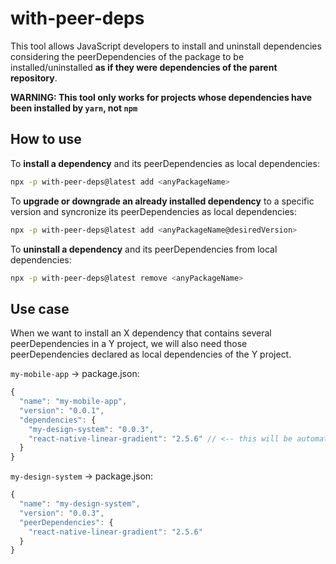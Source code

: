 # with-peer-deps

This tool allows JavaScript developers to install and uninstall dependencies considering the peerDependencies of the package to be installed/uninstalled **as if they were dependencies of the parent repository**.

**WARNING: This tool only works for projects whose dependencies have been installed by `yarn`, not `npm`**

## How to use

To **install a dependency** and its peerDependencies as local dependencies:

```bash
npx -p with-peer-deps@latest add <anyPackageName>
```

To **upgrade or downgrade an already installed dependency** to a specific version and syncronize its peerDependencies as local dependencies:

```bash
npx -p with-peer-deps@latest add <anyPackageName@desiredVersion>
```

To **uninstall a dependency** and its peerDependencies from local dependencies:

```bash
npx -p with-peer-deps@latest remove <anyPackageName>
```

## Use case

When we want to install an X dependency that contains several peerDependencies in a Y project, we will also need those peerDependencies declared as local dependencies of the Y project.

`my-mobile-app` -> package.json:

```javascript
{
  "name": "my-mobile-app",
  "version": "0.0.1",
  "dependencies": {
    "my-design-system": "0.0.3",
    "react-native-linear-gradient": "2.5.6" // <-- this will be automatically appended when you add my-design-system using `npx -p with-peer-deps@latest add my-design-system`
  }
}
```

`my-design-system` -> package.json:

```javascript
{
  "name": "my-design-system",
  "version": "0.0.3",
  "peerDependencies": {
    "react-native-linear-gradient": "2.5.6"
  }
}
```
